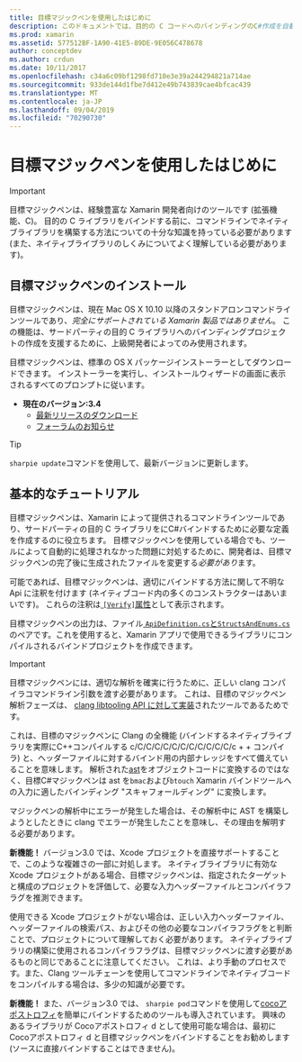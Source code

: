 ```yaml
---
title: 目標マジックペンを使用したはじめに
description: このドキュメントでは、目的の C コードへのバインディングのC#作成を自動化するために使用されるツールである、目標マジックペンの概要について説明します。
ms.prod: xamarin
ms.assetid: 577512BF-1A90-41E5-89DE-9E056C478678
author: conceptdev
ms.author: crdun
ms.date: 10/11/2017
ms.openlocfilehash: c34a6c09bf1298fd710e3e39a244294821a714ae
ms.sourcegitcommit: 933de144d1fbe7d412e49b743839cae4bfcac439
ms.translationtype: MT
ms.contentlocale: ja-JP
ms.lasthandoff: 09/04/2019
ms.locfileid: "70290730"
---
```

# <a name="getting-started-with-objective-sharpie"></a>目標マジックペンを使用したはじめに

> [!IMPORTANT]
> 目標マジックペンは、経験豊富な Xamarin 開発者向けのツールです (拡張機能、C)。 目的の C ライブラリをバインドする前に、コマンドラインでネイティブライブラリを構築する方法についての十分な知識を持っている必要があります (また、ネイティブライブラリのしくみについてよく理解している必要があります)。

<a name="installing" />

## <a name="installing-objective-sharpie"></a>目標マジックペンのインストール

目標マジックペンは、現在 Mac OS X 10.10 以降のスタンドアロンコマンドラインツールであり、_完全にサポートされている Xamarin 製品ではありません_。 この機能は、サードパーティの目的 C ライブラリへのバインディングプロジェクトの作成を支援するために、上級開発者によってのみ使用されます。

目標マジックペンは、標準の OS X パッケージインストーラーとしてダウンロードできます。
インストーラーを実行し、インストールウィザードの画面に表示されるすべてのプロンプトに従います。

- **現在のバージョン:3.4**
  - [最新リリースのダウンロード](https://dl.xamarin.com/objective-sharpie/ObjectiveSharpie.pkg)
  - [フォーラムのお知らせ](https://forums.xamarin.com/discussion/104800/objective-sharpie-3-4)

> [!TIP]
> `sharpie update`コマンドを使用して、最新バージョンに更新します。

## <a name="basic-walkthrough"></a>基本的なチュートリアル

目標マジックペンは、Xamarin によって提供されるコマンドラインツールであり、サードパーティの目的 C ライブラリをにC#バインドするために必要な定義を作成するのに役立ちます。
目標マジックペンを使用している場合でも、ツールによって自動的に処理されなかった問題に対処するために、開発者は、目標マジックペンの完了後に生成されたファイルを変更する*必要があり*ます。

可能であれば、目標マジックペンは、適切にバインドする方法に関して不明な Api に注釈を付けます (ネイティブコード内の多くのコンストラクターはあいまいです)。
これらの注釈は[ `[Verify]`属性](~/cross-platform/macios/binding/objective-sharpie/platform/verify.md)として表示されます。

目標マジックペンの出力は、ファイル[ `ApiDefinition.cs`と`StructsAndEnums.cs` ](~/cross-platform/macios/binding/objective-sharpie/platform/apidefinitions-structsandenums.md)のペアです。これを使用すると、Xamarin アプリで使用できるライブラリにコンパイルされるバインドプロジェクトを作成できます。

> [!IMPORTANT]
> 目標マジックペンには、適切な解析を確実に行うために、正しい clang コンパイラコマンドライン引数を渡す必要があります。 これは、目標のマジックペン解析フェーズは、 [clang libtooling API に対して実装](http://clang.llvm.org/docs/LibTooling.html)されたツールであるためです。

これは、目標のマジックペンに Clang の全機能 (バインドするネイティブライブラリを実際にC++コンパイルする c/C/C/C/C/C/C/C/C/C/C/C/c + + コンパイラ) と、ヘッダーファイルに対するバインド用の内部ナレッジをすべて備えていることを意味します。
解析された[ast](https://en.wikipedia.org/wiki/Abstract_syntax_tree)をオブジェクトコードに変換するのではなく、目標C#マジックペンは ast を`bmac`および`btouch` Xamarin バインドツールへの入力に適したバインディング "スキャフォールディング" に変換します。

マジックペンの解析中にエラーが発生した場合は、その解析中に AST を構築しようとしたときに clang でエラーが発生したことを意味し、その理由を解明する必要があります。

**新機能！** バージョン3.0 では、Xcode プロジェクトを直接サポートすることで、このような複雑さの一部に対処します。 ネイティブライブラリに有効な Xcode プロジェクトがある場合、目標マジックペンは、指定されたターゲットと構成のプロジェクトを評価して、必要な入力ヘッダーファイルとコンパイラフラグを推測できます。

使用できる Xcode プロジェクトがない場合は、正しい入力ヘッダーファイル、ヘッダーファイルの検索パス、およびその他の必要なコンパイラフラグをと判断ことで、プロジェクトについて理解しておく必要があります。 ネイティブライブラリの構築に使用されるコンパイラフラグは、目標マジックペンに渡す必要があるものと同じであることに注意してください。 これは、より手動のプロセスです。また、Clang ツールチェーンを使用してコマンドラインでネイティブコードをコンパイルする場合は、多少の知識が必要です。

**新機能！** また、バージョン3.0 では、 `sharpie pod`コマンドを使用して[cocoアポストロフィ](https://cocoapods.org)を簡単にバインドするためのツールも導入されています。
興味のあるライブラリが Cocoアポストロフィ d として使用可能な場合は、最初に Cocoアポストロフィ d と目標マジックペンをバインドすることをお勧めします (ソースに直接バインドすることはできません)。
